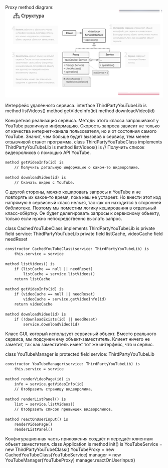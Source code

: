 Proxy method diagram:
![](./proxy.png)

Интерфейс удалённого сервиса.
interface ThirdPartyYouTubeLib is
    method listVideos()
    method getVideoInfo(id)
    method downloadVideo(id)

Конкретная реализация сервиса. Методы этого класса
запрашивают у YouTube различную информацию. Скорость запроса
зависит не только от качества интернет-канала пользователя,
но и от состояния самого YouTube. Значит, чем больше будет
вызовов к сервису, тем менее отзывчивой станет программа.
class ThirdPartyYouTubeClass implements ThirdPartyYouTubeLib is
    method listVideos() is
        // Получить список видеороликов с помощью API YouTube.

    method getVideoInfo(id) is
        // Получить детальную информацию о каком-то видеоролике.

    method downloadVideo(id) is
        // Скачать видео с YouTube.    

С другой стороны, можно кешировать запросы к YouTube и не
повторять их какое-то время, пока кеш не устареет. Но внести
этот код напрямую в сервисный класс нельзя, так как он
находится в сторонней библиотеке. Поэтому мы поместим логику
кеширования в отдельный класс-обёртку. Он будет делегировать
запросы к сервисному объекту, только если нужно
непосредственно выслать запрос.

class CachedYouTubeClass implements ThirdPartyYouTubeLib is
    private field service: ThirdPartyYouTubeLib
    private field listCache, videoCache
    field needReset

    constructor CachedYouTubeClass(service: ThirdPartyYouTubeLib) is
        this.service = service

    method listVideos() is
        if (listCache == null || needReset)
            listCache = service.listVideos()
        return listCache

    method getVideoInfo(id) is
        if (videoCache == null || needReset)
            videoCache = service.getVideoInfo(id)
        return videoCache

    method downloadVideo(id) is
        if (!downloadExists(id) || needReset)
            service.downloadVideo(id)

Класс GUI, который использует сервисный объект. Вместо
реального сервиса, мы подсунем ему объект-заместитель. Клиент
ничего не заметит, так как заместитель имеет тот же
интерфейс, что и сервис.

class YouTubeManager is
    protected field service: ThirdPartyYouTubeLib

    constructor YouTubeManager(service: ThirdPartyYouTubeLib) is
        this.service = service

    method renderVideoPage(id) is
        info = service.getVideoInfo(id)
        // Отобразить страницу видеоролика.

    method renderListPanel() is
        list = service.listVideos()
        // Отобразить список превьюшек видеороликов.

    method reactOnUserInput() is
        renderVideoPage()
        renderListPanel()

Конфигурационная часть приложения создаёт и передаёт клиентам
объект заместителя.
class Application is
    method init() is
        YouTubeService = new ThirdPartyYouTubeClass()
        YouTubeProxy = new CachedYouTubeClass(YouTubeService)
        manager = new YouTubeManager(YouTubeProxy)
        manager.reactOnUserInput()        
